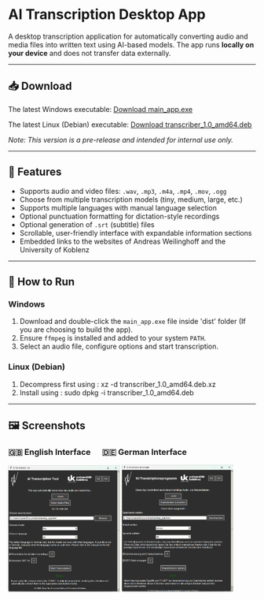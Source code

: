 # AI Transcription Desktop App

A desktop transcription application for automatically converting audio and media files into written text using AI-based models.
The app runs **locally on your device** and does not transfer data externally.

---

## 📥 Download
The latest Windows executable: [Download main_app.exe](https://github.com/Andreas-Weilinghoff/whisper_desktop_app/releases/download/v1.1.0/main_app.exe)

The latest Linux (Debian) executable: [Download transcriber_1.0_amd64.deb](https://drive.google.com/file/d/1n9JbqiXPrNrjd5grHntJNDTpKhiHRUdg/view?usp=drive_link)

*Note: This version is a pre-release and intended for internal use only.*

---

## 📂 Features

* Supports audio and video files: `.wav`, `.mp3`, `.m4a`, `.mp4`, `.mov`, `.ogg`
* Choose from multiple transcription models (tiny, medium, large, etc.)
* Supports multiple languages with manual language selection
* Optional punctuation formatting for dictation-style recordings
* Optional generation of `.srt` (subtitle) files
* Scrollable, user-friendly interface with expandable information sections
* Embedded links to the websites of Andreas Weilinghoff and the University of Koblenz

---

## 🚀 How to Run

### Windows

1. Download and double-click the `main_app.exe` file inside 'dist' folder (If you are choosing to build the app).
2. Ensure `ffmpeg` is installed and added to your system `PATH`.
3. Select an audio file, configure options and start transcription.

### Linux (Debian)
1. Decompress first using : xz -d transcriber_1.0_amd64.deb.xz
2. Install using : sudo dpkg -i transcriber_1.0_amd64.deb

---

## 🖼️ Screenshots

<h3>🇬🇧 English Interface &nbsp;&nbsp;&nbsp;&nbsp; 🇩🇪 German Interface</h3>
<p float="left">
  <img src="screenshots/main_interface_en.png" width="45%"/>
  <img src="screenshots/main_interface_de.png" width="45%"/>
</p>


